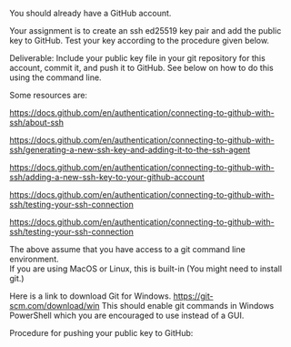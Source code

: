 You should already have a GitHub account.

Your assignment is to create an ssh ed25519 key pair and add the public key to GitHub.
Test your key according to the procedure given below.

Deliverable:  Include your public key file in your git repository for this account, commit it,
and push it to GitHub.  See below on how to do this using the command line.

Some resources are:

https://docs.github.com/en/authentication/connecting-to-github-with-ssh/about-ssh

https://docs.github.com/en/authentication/connecting-to-github-with-ssh/generating-a-new-ssh-key-and-adding-it-to-the-ssh-agent

https://docs.github.com/en/authentication/connecting-to-github-with-ssh/adding-a-new-ssh-key-to-your-github-account

https://docs.github.com/en/authentication/connecting-to-github-with-ssh/testing-your-ssh-connection

https://docs.github.com/en/authentication/connecting-to-github-with-ssh/testing-your-ssh-connection

The above assume that you have access to a git command line environment.  
If you are using MacOS or Linux, this is built-in (You might need to install git.)

Here is a link to download Git for Windows.  https://git-scm.com/download/win
This should enable git commands in Windows PowerShell which you are encouraged to use instead of a GUI.

Procedure for pushing your public key to GitHub:
